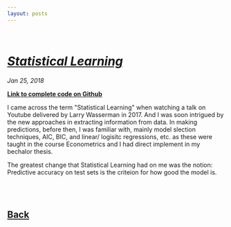 ```yaml
---
layout: posts
---
```


<br>

# [_Statistical Learning_](./index.html)
<i>Jan 25, 2018</i>

<a href="https://github.com/yipeichan/Statistical-Learning"><b>Link to complete code on Github</b></a>

<div class="f">
I came across the term "Statistical Learning" when watching a talk on Youtube delivered by Larry Wasserman in 2017. And I was soon intrigued by the new approaches in extracting information from data. In making predictions, before then, I was familiar with, mainly model slection techniques, AIC, BIC, and linear/ logisitc regressions, etc. as these were taught in the course  Econometrics and I had direct implement in my bechalor thesis.<br>

The greatest change that Statistical Learning had on me was the notion: Predictive accuracy on test sets is the criteion for how good the model is.



</div>



<br>
<br>


## [Back](./)
